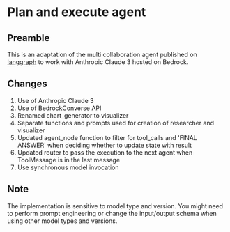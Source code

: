# Plan and execute agent

## Preamble

This is an adaptation of the multi collaboration agent published on [langgraph](https://langchain-ai.github.io/langgraph/tutorials/multi_agent/multi-agent-collaboration/) to work with Anthropic Claude 3 hosted on Bedrock.

## Changes

1. Use of Anthropic Claude 3
2. Use of BedrockConverse API
3. Renamed chart_generator to visualizer
4. Separate functions and prompts used for creation of researcher and visualizer
5. Updated agent_node function to filter for tool_calls and 'FINAL ANSWER' when deciding whether to update state with result
6. Updated router to pass the execution to the next agent when ToolMessage is in the last message
7. Use synchronous model invocation

## Note

The implementation is sensitive to model type and version. You might need to perform prompt engineering or change the input/output schema when using other model types and versions.
